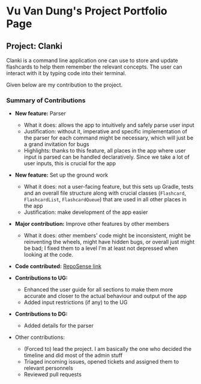 # Vu Van Dung's Project Portfolio Page

## Project: Clanki

Clanki is a command line application one can use to store and update flashcards
to help them remember the relevant concepts. The user can interact with it by
typing code into their terminal.

Given below are my contribution to the project.

### Summary of Contributions

- **New feature:** Parser

  - What it does: allows the app to intuitively and safely parse user input
  - Justification: without it, imperative and specific implementation of the
    parser for each command might be necessary, which will just be a grand
    invitation for bugs
  - Highlights: thanks to this feature, all places in the app where user input
    is parsed can be handled declaratively. Since we take a lot of user inputs,
    this is crucial for the app

- **New feature:** Set up the ground work

  - What it does: not a user-facing feature, but this sets up Gradle, tests and
    an overall file structure along with crucial classes (`Flashcard`,
    `FlashcardList`, `FlashcardQueue`) that are used in all other places in the
    app
  - Justification: make development of the app easier

- **Major contribution:** Improve other features by other members

  - What it does: other members' code might be inconsistent, might be
    reinventing the wheels, might have hidden bugs, or overall just might be
    bad; I fixed them to a level I'm at least not depressed when looking at the
    code.

- **Code contributed:**
  [RepoSense link](https://nus-cs2113-ay2223s2.github.io/tp-dashboard/?search=joulev&sort=groupTitle%20dsc&sortWithin=title&since=2023-02-17&timeframe=commit&mergegroup=&groupSelect=groupByRepos&breakdown=false&tabOpen=true&tabType=authorship&tabAuthor=joulev&tabRepo=AY2223S2-CS2113-T15-4%2Ftp%5Bmaster%5D&authorshipIsMergeGroup=false&authorshipFileTypes=docs~functional-code~test-code~other&authorshipIsBinaryFileTypeChecked=false&authorshipIsIgnoredFilesChecked=false)

- **Contributions to UG:**

  - Enhanced the user guide for all sections to make them more accurate and
    closer to the actual behaviour and output of the app
  - Added input restrictions (if any) to the UG

- **Contributions to DG:**

  - Added details for the parser

- Other contributions:

  - (Forced to) lead the project. I am basically the one who decided the
    timeline and did most of the admin stuff
  - Triaged incoming issues, opened tickets and assigned them to relevant
    personnels
  - Reviewed pull requests
